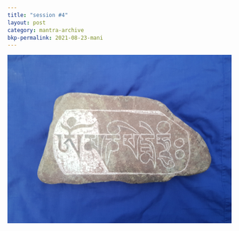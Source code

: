 ```yaml
---
title: "session #4"
layout: post
category: mantra-archive
bkp-permalink: 2021-08-23-mani
---
```


![stone7](/assets/images/mani/mani10/stone7.jpg)  
